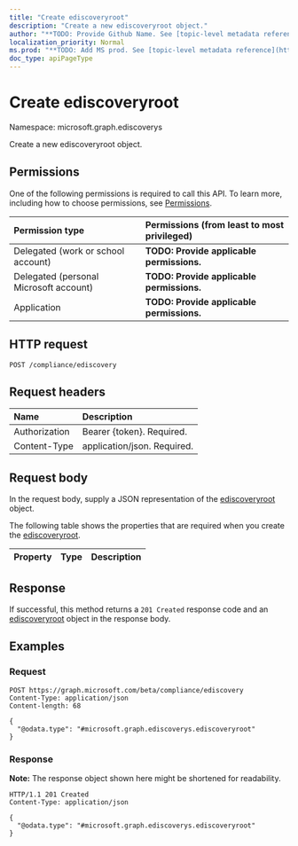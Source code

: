 ```yaml
---
title: "Create ediscoveryroot"
description: "Create a new ediscoveryroot object."
author: "**TODO: Provide Github Name. See [topic-level metadata reference](https://msgo.azurewebsites.net/add/document/guidelines/metadata.html#topic-level-metadata)**"
localization_priority: Normal
ms.prod: "**TODO: Add MS prod. See [topic-level metadata reference](https://msgo.azurewebsites.net/add/document/guidelines/metadata.html#topic-level-metadata)**"
doc_type: apiPageType
---
```


# Create ediscoveryroot
Namespace: microsoft.graph.ediscoverys

Create a new ediscoveryroot object.

## Permissions
One of the following permissions is required to call this API. To learn more, including how to choose permissions, see [Permissions](/graph/permissions-reference).

|Permission type|Permissions (from least to most privileged)|
|:---|:---|
|Delegated (work or school account)|**TODO: Provide applicable permissions.**|
|Delegated (personal Microsoft account)|**TODO: Provide applicable permissions.**|
|Application|**TODO: Provide applicable permissions.**|

## HTTP request

<!-- {
  "blockType": "ignored"
}
-->
``` http
POST /compliance/ediscovery
```

## Request headers
|Name|Description|
|:---|:---|
|Authorization|Bearer {token}. Required.|
|Content-Type|application/json. Required.|

## Request body
In the request body, supply a JSON representation of the [ediscoveryroot](../resources/ediscoverys-ediscoveryroot.md) object.

The following table shows the properties that are required when you create the [ediscoveryroot](../resources/ediscoverys-ediscoveryroot.md).

|Property|Type|Description|
|:---|:---|:---|



## Response

If successful, this method returns a `201 Created` response code and an [ediscoveryroot](../resources/ediscoverys-ediscoveryroot.md) object in the response body.

## Examples

### Request
<!-- {
  "blockType": "request",
  "name": "create_ediscoveryroot_from_"
}
-->
``` http
POST https://graph.microsoft.com/beta/compliance/ediscovery
Content-Type: application/json
Content-length: 68

{
  "@odata.type": "#microsoft.graph.ediscoverys.ediscoveryroot"
}
```


### Response
**Note:** The response object shown here might be shortened for readability.
<!-- {
  "blockType": "response",
  "truncated": true,
  "@odata.type": "microsoft.graph.ediscoverys.ediscoveryroot"
}
-->
``` http
HTTP/1.1 201 Created
Content-Type: application/json

{
  "@odata.type": "#microsoft.graph.ediscoverys.ediscoveryroot"
}
```


